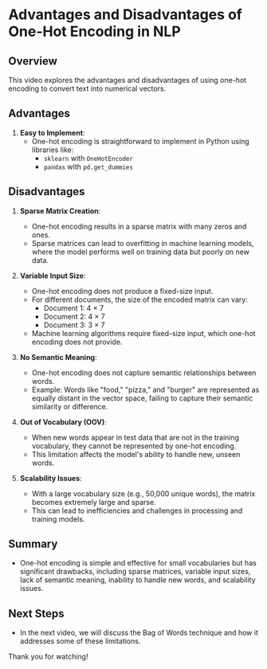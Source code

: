 # Advantages and Disadvantages of One-Hot Encoding in NLP

## Overview

This video explores the advantages and disadvantages of using one-hot encoding to convert text into numerical vectors.

## Advantages

1. **Easy to Implement**:
   - One-hot encoding is straightforward to implement in Python using libraries like:
     - `sklearn` with `OneHotEncoder`
     - `pandas` with `pd.get_dummies`

## Disadvantages

1. **Sparse Matrix Creation**:

   - One-hot encoding results in a sparse matrix with many zeros and ones.
   - Sparse matrices can lead to overfitting in machine learning models, where the model performs well on training data but poorly on new data.

2. **Variable Input Size**:

   - One-hot encoding does not produce a fixed-size input.
   - For different documents, the size of the encoded matrix can vary:
     - Document 1: 4 × 7
     - Document 2: 4 × 7
     - Document 3: 3 × 7
   - Machine learning algorithms require fixed-size input, which one-hot encoding does not provide.

3. **No Semantic Meaning**:

   - One-hot encoding does not capture semantic relationships between words.
   - Example: Words like "food," "pizza," and "burger" are represented as equally distant in the vector space, failing to capture their semantic similarity or difference.

4. **Out of Vocabulary (OOV)**:

   - When new words appear in test data that are not in the training vocabulary, they cannot be represented by one-hot encoding.
   - This limitation affects the model's ability to handle new, unseen words.

5. **Scalability Issues**:
   - With a large vocabulary size (e.g., 50,000 unique words), the matrix becomes extremely large and sparse.
   - This can lead to inefficiencies and challenges in processing and training models.

## Summary

- One-hot encoding is simple and effective for small vocabularies but has significant drawbacks, including sparse matrices, variable input sizes, lack of semantic meaning, inability to handle new words, and scalability issues.

## Next Steps

- In the next video, we will discuss the Bag of Words technique and how it addresses some of these limitations.

Thank you for watching!
